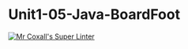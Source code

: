 # Unit1-05-Java-BoardFoot

[![Mr Coxall's Super Linter](https://github.com/ICS4U-Programming-KevinC/Unit1-05-Java-BoardFoot/workflows/Mr%20Coxall's%20Super%20Linter/badge.svg)](https://github.com/ICS4U-Programming-KevinC/Unit1-05-Java-BoardFoot/actions/)